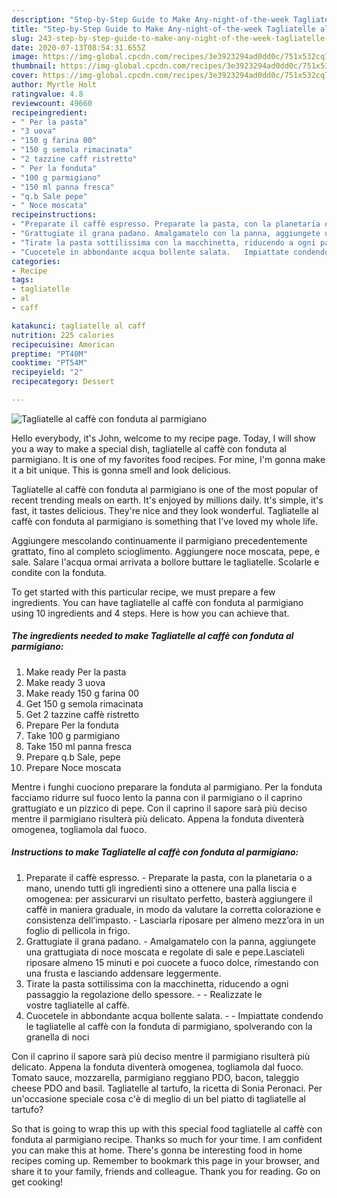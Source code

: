 ```yaml
---
description: "Step-by-Step Guide to Make Any-night-of-the-week Tagliatelle al caffè con fonduta al parmigiano"
title: "Step-by-Step Guide to Make Any-night-of-the-week Tagliatelle al caffè con fonduta al parmigiano"
slug: 243-step-by-step-guide-to-make-any-night-of-the-week-tagliatelle-al-caffe-con-fonduta-al-parmigiano
date: 2020-07-13T08:54:31.655Z
image: https://img-global.cpcdn.com/recipes/3e3923294ad0dd0c/751x532cq70/tagliatelle-al-caffe-con-fonduta-al-parmigiano-recipe-main-photo.jpg
thumbnail: https://img-global.cpcdn.com/recipes/3e3923294ad0dd0c/751x532cq70/tagliatelle-al-caffe-con-fonduta-al-parmigiano-recipe-main-photo.jpg
cover: https://img-global.cpcdn.com/recipes/3e3923294ad0dd0c/751x532cq70/tagliatelle-al-caffe-con-fonduta-al-parmigiano-recipe-main-photo.jpg
author: Myrtle Holt
ratingvalue: 4.8
reviewcount: 49660
recipeingredient:
- " Per la pasta"
- "3 uova"
- "150 g farina 00"
- "150 g semola rimacinata"
- "2 tazzine caff ristretto"
- " Per la fonduta"
- "100 g parmigiano"
- "150 ml panna fresca"
- "q.b Sale pepe"
- " Noce moscata"
recipeinstructions:
- "Preparate il caffè espresso. Preparate la pasta, con la planetaria o a mano, unendo tutti gli ingredienti sino a ottenere una palla liscia e omogenea: per assicurarvi un risultato perfetto, basterà aggiungere il caffè in maniera graduale, in modo da valutare la corretta colorazione e consistenza dell’impasto. Lasciarla riposare per almeno mezz’ora in un foglio di pellicola in frigo."
- "Grattugiate il grana padano. Amalgamatelo con la panna, aggiungete una grattugiata di noce moscata e regolate di sale e pepe.Lasciateli riposare almeno 15 minuti e poi cuocete a fuoco dolce, rimestando con una frusta e lasciando addensare leggermente."
- "Tirate la pasta sottilissima con la macchinetta, riducendo a ogni passaggio la regolazione dello spessore.  Realizzate le vostre tagliatelle al caffè."
- "Cuocetele in abbondante acqua bollente salata.   Impiattate condendo le tagliatelle al caffè con la fonduta di parmigiano, spolverando con la granella di noci"
categories:
- Recipe
tags:
- tagliatelle
- al
- caff

katakunci: tagliatelle al caff 
nutrition: 225 calories
recipecuisine: American
preptime: "PT40M"
cooktime: "PT54M"
recipeyield: "2"
recipecategory: Dessert

---
```



![Tagliatelle al caffè con fonduta al parmigiano](https://img-global.cpcdn.com/recipes/3e3923294ad0dd0c/751x532cq70/tagliatelle-al-caffe-con-fonduta-al-parmigiano-recipe-main-photo.jpg)

Hello everybody, it's John, welcome to my recipe page. Today, I will show you a way to make a special dish, tagliatelle al caffè con fonduta al parmigiano. It is one of my favorites food recipes. For mine, I'm gonna make it a bit unique. This is gonna smell and look delicious.

Tagliatelle al caffè con fonduta al parmigiano is one of the most popular of recent trending meals on earth. It's enjoyed by millions daily. It's simple, it's fast, it tastes delicious. They're nice and they look wonderful. Tagliatelle al caffè con fonduta al parmigiano is something that I've loved my whole life.

Aggiungere mescolando continuamente il parmigiano precedentemente grattato, fino al completo scioglimento. Aggiungere noce moscata, pepe, e sale. Salare l&#39;acqua ormai arrivata a bollore buttare le tagliatelle. Scolarle e condite con la fonduta.


To get started with this particular recipe, we must prepare a few ingredients. You can have tagliatelle al caffè con fonduta al parmigiano using 10 ingredients and 4 steps. Here is how you can achieve that.

<!--inarticleads1-->

##### The ingredients needed to make Tagliatelle al caffè con fonduta al parmigiano:

1. Make ready  Per la pasta
1. Make ready 3 uova
1. Make ready 150 g farina 00
1. Get 150 g semola rimacinata
1. Get 2 tazzine caffè ristretto
1. Prepare  Per la fonduta
1. Take 100 g parmigiano
1. Take 150 ml panna fresca
1. Prepare q.b Sale, pepe
1. Prepare  Noce moscata


Mentre i funghi cuociono preparare la fonduta al parmigiano. Per la fonduta facciamo ridurre sul fuoco lento la panna con il parmigiano o il caprino grattugiato e un pizzico di pepe. Con il caprino il sapore sarà più deciso mentre il parmigiano risulterà più delicato. Appena la fonduta diventerà omogenea, togliamola dal fuoco. 

<!--inarticleads2-->

##### Instructions to make Tagliatelle al caffè con fonduta al parmigiano:

1. Preparate il caffè espresso. - Preparate la pasta, con la planetaria o a mano, unendo tutti gli ingredienti sino a ottenere una palla liscia e omogenea: per assicurarvi un risultato perfetto, basterà aggiungere il caffè in maniera graduale, in modo da valutare la corretta colorazione e consistenza dell’impasto. - Lasciarla riposare per almeno mezz’ora in un foglio di pellicola in frigo.
1. Grattugiate il grana padano. - Amalgamatelo con la panna, aggiungete una grattugiata di noce moscata e regolate di sale e pepe.Lasciateli riposare almeno 15 minuti e poi cuocete a fuoco dolce, rimestando con una frusta e lasciando addensare leggermente.
1. Tirate la pasta sottilissima con la macchinetta, riducendo a ogni passaggio la regolazione dello spessore. -  - Realizzate le vostre tagliatelle al caffè.
1. Cuocetele in abbondante acqua bollente salata.  -  - Impiattate condendo le tagliatelle al caffè con la fonduta di parmigiano, spolverando con la granella di noci


Con il caprino il sapore sarà più deciso mentre il parmigiano risulterà più delicato. Appena la fonduta diventerà omogenea, togliamola dal fuoco. Tomato sauce, mozzarella, parmigiano reggiano PDO, bacon, taleggio cheese PDO and basil. Tagliatelle al tartufo, la ricetta di Sonia Peronaci. Per un&#39;occasione speciale cosa c&#39;è di meglio di un bel piatto di tagliatelle al tartufo? 

So that is going to wrap this up with this special food tagliatelle al caffè con fonduta al parmigiano recipe. Thanks so much for your time. I am confident you can make this at home. There's gonna be interesting food in home recipes coming up. Remember to bookmark this page in your browser, and share it to your family, friends and colleague. Thank you for reading. Go on get cooking!
